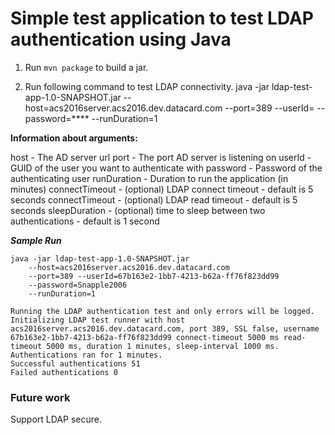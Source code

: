 # Simple test application to test LDAP authentication using Java

1) Run `mvn package` to build a jar.

2) Run following command to test LDAP connectivity.
java -jar ldap-test-app-1.0-SNAPSHOT.jar --host=acs2016server.acs2016.dev.datacard.com --port=389 --userId=<user-GUID> --password=**** --runDuration=1

**Information about arguments:**

host - The AD server url
port - The port AD server is listening on
userId - GUID of the user you want to authenticate with
password - Password of the authenticating user
runDuration - Duration to run the application (in minutes)
connectTimeout - (optional) LDAP connect timeout - default is 5 seconds
connectTimeout - (optional) LDAP read timeout - default is 5 seconds
sleepDuration - (optional) time to sleep between two authentications - default is 1 second 

***Sample Run***

```
java -jar ldap-test-app-1.0-SNAPSHOT.jar
    --host=acs2016server.acs2016.dev.datacard.com 
    --port=389 --userId=67b163e2-1bb7-4213-b62a-ff76f823dd99 
    --password=Snapple2006 
    --runDuration=1
    
Running the LDAP authentication test and only errors will be logged.
Initializing LDAP test runner with host acs2016server.acs2016.dev.datacard.com, port 389, SSL false, username 67b163e2-1bb7-4213-b62a-ff76f823dd99 connect-timeout 5000 ms read-timeout 5000 ms, duration 1 minutes, sleep-interval 1000 ms.
Authentications ran for 1 minutes.
Successful authentications 51
Failed authentications 0
```

### Future work
Support LDAP secure.